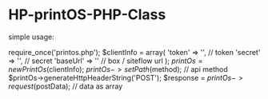 # HP-printOS-PHP-Class

simple usage:

require_once('printos.php');
$clientInfo = array(
	'token' => '', // token
	'secret' => '', // secret
	'baseUrl' => '' // box / siteflow url
);
$printOs = new PrintOs($clientInfo);
$printOs->setPath($method); // api method
$printOs->generateHttpHeaderString('POST');
$response = $printOs->request($postData); // data as array
